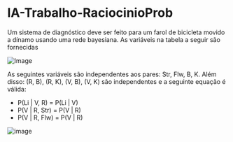 # IA-Trabalho-RaciocinioProb

Um sistema de diagnóstico deve ser feito para um farol de bicicleta movido a dínamo
usando uma rede bayesiana. As variáveis na tabela a seguir são fornecidas

![Image](https://github.com/user-attachments/assets/dbb96dff-8b97-4be9-ba1a-c5d179befd63)

As seguintes variáveis são independentes aos pares: Str, Flw, B, K. Além disso: (R, B), (R, K), (V,
B), (V, K) são independentes e a seguinte equação é válida:


- P(Li | V, R) = P(Li | V) 
- P(V | R, Str) = P(V | R)  
- P(V | R, Flw) = P(V | R) 



![image](https://github.com/user-attachments/assets/7e2475f1-020b-48aa-9faa-fe239b417895)
